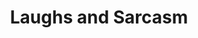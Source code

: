 ---
title: Laughs and Sarcasm
layout: archive
permalink: /laughandsarcasm/
# collection: portfolio
# entries_layout: grid
author_profile: true
---
